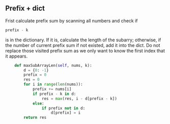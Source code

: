  ## Prefix + dict
Frist calculate prefix sum by scanning all numbers and check if
```Python
prefix - k
```
is in the dictionary. If it is, calculate the length of the subarry; otherwise, if the number of current prefix sum if not existed, add it into the dict. Do not replace those visited prefix sum as we only want to know the first index that it appears.
```Python
    def maxSubArrayLen(self, nums, k):
        d = {0: -1}
        prefix = 0
        res = 0
        for i in range(len(nums)):
            prefix += nums[i]
            if prefix - k in d:
                res = max(res, i - d[prefix - k])
            else:
                if prefix not in d:
                    d[prefix] = i 
        return res

```

